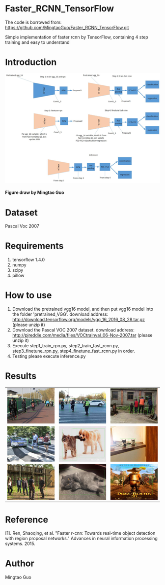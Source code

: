 # Faster_RCNN_TensorFlow

The code is borrowed from: https://github.com/MingtaoGuo/Faster_RCNN_TensorFlow.git

Simple implementation of faster rcnn by TensorFlow, containing 4 step training and easy to understand

# Introduction
![](https://github.com/MingtaoGuo/Faster_RCNN_TensorFlow/blob/master/IMGS/faster%20rcnn.jpg)

#### Figure draw by Mingtao Guo
# Dataset
Pascal Voc 2007

# Requirements
1. tensorflow 1.4.0
2. numpy
3. scipy
4. pillow

# How to use
1. Download the pretrained vgg16 model, and then put vgg16 model into the folder 'pretrained_VGG'.
   download address: http://download.tensorflow.org/models/vgg_16_2016_08_28.tar.gz (please unzip it)
2. Download the Pascal VOC 2007 dataset.
   download address: http://pjreddie.com/media/files/VOCtrainval_06-Nov-2007.tar (please unzip it)
3. Execute step1_train_rpn.py, step2_train_fast_rcnn.py, step3_finetune_rpn.py, step4_finetune_fast_rcnn.py in order.
4. Testing please execute inference.py

# Results
||||
|-|-|-|
|![](https://github.com/MingtaoGuo/Faster_RCNN_TensorFlow/blob/master/IMGS/1.jpg)|![](https://github.com/MingtaoGuo/Faster_RCNN_TensorFlow/blob/master/IMGS/2.jpg)|![](https://github.com/MingtaoGuo/Faster_RCNN_TensorFlow/blob/master/IMGS/3.jpg)|
|![](https://github.com/MingtaoGuo/Faster_RCNN_TensorFlow/blob/master/IMGS/4.jpg)|![](https://github.com/MingtaoGuo/Faster_RCNN_TensorFlow/blob/master/IMGS/5.jpg)|![](https://github.com/MingtaoGuo/Faster_RCNN_TensorFlow/blob/master/IMGS/6.jpg)|
|![](https://github.com/MingtaoGuo/Faster_RCNN_TensorFlow/blob/master/IMGS/7.jpg)|![](https://github.com/MingtaoGuo/Faster_RCNN_TensorFlow/blob/master/IMGS/8.jpg)|![](https://github.com/MingtaoGuo/Faster_RCNN_TensorFlow/blob/master/IMGS/9.jpg)|

# Reference
[1]. Ren, Shaoqing, et al. "Faster r-cnn: Towards real-time object detection with region proposal networks." Advances in neural information processing systems. 2015.
# Author
Mingtao Guo
             
